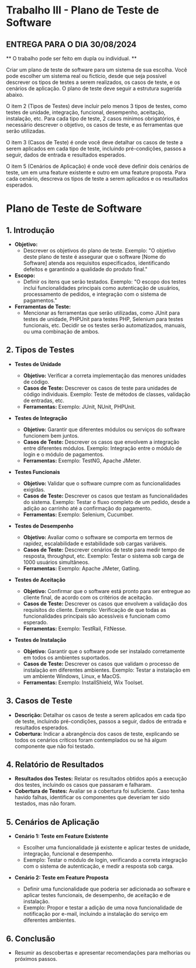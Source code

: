 # Trabalho III - Plano de Teste de Software

## ENTREGA PARA O DIA 30/08/2024

** O trabalho pode ser feito em dupla ou individual. **

Criar um plano de teste de software para um sistema de sua escolha. Você pode escolher um sistema real ou fictício, desde que seja possível descrever os tipos de testes a serem realizados, os casos de teste, e os cenários de aplicação. O plano de teste deve seguir a estrutura sugerida abaixo.

O item 2 (Tipos de Testes) deve incluir pelo menos 3 tipos de testes, como testes de unidade, integração, funcional, desempenho, aceitação, instalação, etc. Para cada tipo de teste, 2 casos mínimos obrigatórios, é necessário descrever o objetivo, os casos de teste, e as ferramentas que serão utilizadas.

O item 3 (Casos de Teste) é onde você deve detalhar os casos de teste a serem aplicados em cada tipo de teste, incluindo pré-condições, passos a seguir, dados de entrada e resultados esperados.

O item 5 (Cenários de Aplicação) é onde você deve definir dois cenários de teste, um em uma feature existente e outro em uma feature proposta. Para cada cenário, descreva os tipos de teste a serem aplicados e os resultados esperados.

# **Plano de Teste de Software**

## **1. Introdução**
   - **Objetivo:** 
     - Descrever os objetivos do plano de teste. Exemplo: "O objetivo deste plano de teste é assegurar que o software [Nome do Software] atenda aos requisitos especificados, identificando defeitos e garantindo a qualidade do produto final."
   - **Escopo:**
     - Definir os itens que serão testados. Exemplo: "O escopo dos testes inclui funcionalidades principais como autenticação de usuários, processamento de pedidos, e integração com o sistema de pagamentos."
   - **Ferramentas de Teste:**
     - Mencionar as ferramentas que serão utilizadas, como JUnit para testes de unidade, PHPUnit para testes PHP, Selenium para testes funcionais, etc. Decidir se os testes serão automatizados, manuais, ou uma combinação de ambos.

## **2. Tipos de Testes**
   - **Testes de Unidade**
     - **Objetivo:** Verificar a correta implementação das menores unidades de código.
     - **Casos de Teste:** Descrever os casos de teste para unidades de código individuais. Exemplo: Teste de métodos de classes, validação de entradas, etc.
     - **Ferramentas:** Exemplo: JUnit, NUnit, PHPUnit.

   - **Testes de Integração**
     - **Objetivo:** Garantir que diferentes módulos ou serviços do software funcionem bem juntos.
     - **Casos de Teste:** Descrever os casos que envolvem a integração entre diferentes módulos. Exemplo: Integração entre o módulo de login e o módulo de pagamentos.
     - **Ferramentas:** Exemplo: TestNG, Apache JMeter.

   - **Testes Funcionais**
     - **Objetivo:** Validar que o software cumpre com as funcionalidades exigidas.
     - **Casos de Teste:** Descrever os casos que testam as funcionalidades do sistema. Exemplo: Testar o fluxo completo de um pedido, desde a adição ao carrinho até a confirmação do pagamento.
     - **Ferramentas:** Exemplo: Selenium, Cucumber.

   - **Testes de Desempenho**
     - **Objetivo:** Avaliar como o software se comporta em termos de rapidez, escalabilidade e estabilidade sob cargas variáveis.
     - **Casos de Teste:** Descrever cenários de teste para medir tempo de resposta, throughput, etc. Exemplo: Testar o sistema sob carga de 1000 usuários simultâneos.
     - **Ferramentas:** Exemplo: Apache JMeter, Gatling.

   - **Testes de Aceitação**
     - **Objetivo:** Confirmar que o software está pronto para ser entregue ao cliente final, de acordo com os critérios de aceitação.
     - **Casos de Teste:** Descrever os casos que envolvem a validação dos requisitos do cliente. Exemplo: Verificação de que todas as funcionalidades principais são acessíveis e funcionam como esperado.
     - **Ferramentas:** Exemplo: TestRail, FitNesse.

   - **Testes de Instalação**
     - **Objetivo:** Garantir que o software pode ser instalado corretamente em todos os ambientes suportados.
     - **Casos de Teste:** Descrever os casos que validam o processo de instalação em diferentes ambientes. Exemplo: Testar a instalação em um ambiente Windows, Linux, e MacOS.
     - **Ferramentas:** Exemplo: InstallShield, Wix Toolset.

## **3. Casos de Teste**
   - **Descrição:** Detalhar os casos de teste a serem aplicados em cada tipo de teste, incluindo pré-condições, passos a seguir, dados de entrada e resultados esperados.
   - **Cobertura:** Indicar a abrangência dos casos de teste, explicando se todos os cenários críticos foram contemplados ou se há algum componente que não foi testado.

## **4. Relatório de Resultados**
   - **Resultados dos Testes:** Relatar os resultados obtidos após a execução dos testes, incluindo os casos que passaram e falharam.
   - **Cobertura de Testes:** Avaliar se a cobertura foi suficiente. Caso tenha havido falhas, identificar os componentes que deveriam ter sido testados, mas não foram.

## **5. Cenários de Aplicação**
   - **Cenário 1: Teste em Feature Existente**
     - Escolher uma funcionalidade já existente e aplicar testes de unidade, integração, funcional e desempenho.
     - Exemplo: Testar o módulo de login, verificando a correta integração com o sistema de autenticação, e medir a resposta sob carga.

   - **Cenário 2: Teste em Feature Proposta**
     - Definir uma funcionalidade que poderia ser adicionada ao software e aplicar testes funcionais, de desempenho, de aceitação e de instalação.
     - Exemplo: Propor e testar a adição de uma nova funcionalidade de notificação por e-mail, incluindo a instalação do serviço em diferentes ambientes.

## **6. Conclusão**
   - Resumir as descobertas e apresentar recomendações para melhorias ou próximos passos.

